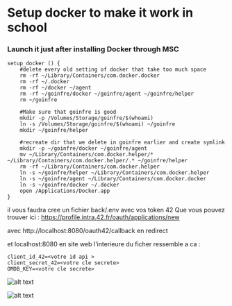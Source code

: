 


# Setup docker to make it work in school

### Launch it just after installing Docker through MSC

```
setup_docker () {
	#delete every old setting of docker that take too much space
	rm -rf ~/Library/Containers/com.docker.docker
	rm -rf ~/.docker
	rm -rf ~/docker ~/agent
	rm -rf ~/goinfre/docker ~/goinfre/agent ~/goinfre/helper
	rm ~/goinfre

	#Make sure that goinfre is good
	mkdir -p /Volumes/Storage/goinfre/$(whoami)
	ln -s /Volumes/Storage/goinfre/$(whoami) ~/goinfre
	mkdir ~/goinfre/helper

	#recreate dir that we delete in goinfre earlier and create symlink
	mkdir -p ~/goinfre/docker ~/goinfre/agent 
	mv ~/Library/Containers/com.docker.helper/* ~/Library/Containers/com.docker.helper/.* ~/goinfre/helper
	rm -rf ~/Library/Containers/com.docker.helper
	ln -s ~/goinfre/helper ~/Library/Containers/com.docker.helper
	ln -s ~/goinfre/agent ~/Library/Containers/com.docker.docker
	ln -s ~/goinfre/docker ~/.docker
	open /Applications/Docker.app
}
```

 il vous faudra cree un fichier back/.env avec vos token 42
Que vous pouvez trouver ici : https://profile.intra.42.fr/oauth/applications/new

 avec  http://localhost:8080/oauth42/callback en redirect
 
et localhost:8080 en site web
l'interieure du ficher ressemble a ca :
```
client_id_42=<votre id api >
client_secret_42=<votre cle secrete>
OMDB_KEY=<votre cle secrete>
```


![alt text](https://i.pinimg.com/originals/a4/db/17/a4db1751b10fff03d2eaf915a9cd2de9.gif  "YEAAAH")

![alt text](https://upload.wikimedia.org/wikipedia/en/thumb/f/f7/Aigle_Azur_logo.svg/250px-Aigle_Azur_logo.svg.png "....")
